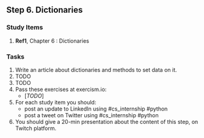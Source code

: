 ## Step 6. Dictionaries

### Study Items
  1. **Ref1**, Chapter 6 : Dictionaries

### Tasks

 1. Write an article about dictionaries and methods to set data on it.
 2. TODO
 3. TODO
 4. Pass these exercises at exercism.io:
    - [*TODO*]
 5. For each study item you should:  
     - post an update to LinkedIn using #cs_internship #python  
     - post a tweet on Twitter using #cs_internship #python
 6. You should give a 20-min presentation about the content of this step, on Twitch platform.

